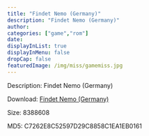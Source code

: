 ```yaml
---
title: "Findet Nemo (Germany)"
description: "Findet Nemo (Germany)"
author: 
categories: ["game","rom"]
date: 
displayInList: true
displayInMenu: false
dropCap: false
featuredImage: /img/miss/gamemiss.jpg
---
```


Description: Findet Nemo (Germany)

Download: <a style="text-decoration:underline;" href="https://mega.nz/#!PKQGnaqS!h6_38QOOfpmk4Xe3WKnMCPYY3Wj9cBpc1z1xPconc1w" target = "_blank" rel = "nofollow" > Findet Nemo (Germany)</a>

Size: 8388608

MD5: C7262E8C52597D29C8858C1EA1EB0161


